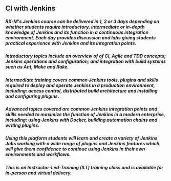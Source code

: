 
## CI with Jenkins

##### RX-M's Jenkins course can be delivered in 1, 2 or 3 days depending on whether students require introductory, intermediate or in-depth knowledge of Jenkins and its function in a continuous integration environment. Each day provides discussion and labs giving students practical experience with Jenkins and its integration points.

##### Introductory topics include an overview of of CI, Agile and TDD concepts; Jenkins operations and configuration; and integration with build systems such as Ant, Make and Rake.

##### Intermediate training covers common Jenkins tools, plugins and skills required to deploy and operate Jenkins in a production environment, including: access control, distributed build architecture and installing and configuring plugins.

##### Advanced topics covered are common Jenkins integration points and skills needed to maximize the function of Jenkins in a modern enterprise, including: using Jenkins with Docker, building automation chains and writing plugins.

##### Using this platform students will learn and create a variety of Jenkins Jobs working with a wide range of plugins and Jenkins features which will give them confidence to continue using Jenkins in their own environments and workflows.

##### This is an Instructor-Led-Training (ILT) training class and is available for in-person and virtual delivery.
